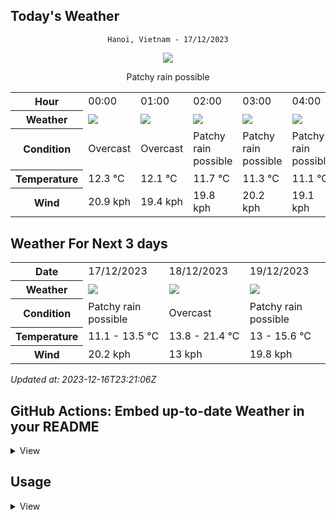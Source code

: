 ## Today's Weather
<div align="center">

`Hanoi, Vietnam - 17/12/2023`

<img src="https://cdn.weatherapi.com/weather/64x64/day/176.png"/>

Patchy rain possible

</div>


<table>
    <tr>
        <th>Hour</th>
        <td>00:00</td><td>01:00</td><td>02:00</td><td>03:00</td><td>04:00</td><td>05:00</td><td>06:00</td><td>07:00</td><td>08:00</td><td>09:00</td><td>10:00</td><td>11:00</td><td>12:00</td><td>13:00</td><td>14:00</td><td>15:00</td><td>16:00</td><td>17:00</td><td>18:00</td><td>19:00</td><td>20:00</td><td>21:00</td><td>22:00</td><td>23:00</td>
    </tr>
    <tr>
        <th>Weather</th>
        <td><img src="https://cdn.weatherapi.com/weather/64x64/night/122.png"></img></td><td><img src="https://cdn.weatherapi.com/weather/64x64/night/122.png"></img></td><td><img src="https://cdn.weatherapi.com/weather/64x64/night/176.png"></img></td><td><img src="https://cdn.weatherapi.com/weather/64x64/night/176.png"></img></td><td><img src="https://cdn.weatherapi.com/weather/64x64/night/176.png"></img></td><td><img src="https://cdn.weatherapi.com/weather/64x64/night/176.png"></img></td><td><img src="https://cdn.weatherapi.com/weather/64x64/night/122.png"></img></td><td><img src="https://cdn.weatherapi.com/weather/64x64/day/122.png"></img></td><td><img src="https://cdn.weatherapi.com/weather/64x64/day/122.png"></img></td><td><img src="https://cdn.weatherapi.com/weather/64x64/day/122.png"></img></td><td><img src="https://cdn.weatherapi.com/weather/64x64/day/122.png"></img></td><td><img src="https://cdn.weatherapi.com/weather/64x64/day/122.png"></img></td><td><img src="https://cdn.weatherapi.com/weather/64x64/day/122.png"></img></td><td><img src="https://cdn.weatherapi.com/weather/64x64/day/122.png"></img></td><td><img src="https://cdn.weatherapi.com/weather/64x64/day/122.png"></img></td><td><img src="https://cdn.weatherapi.com/weather/64x64/day/122.png"></img></td><td><img src="https://cdn.weatherapi.com/weather/64x64/day/122.png"></img></td><td><img src="https://cdn.weatherapi.com/weather/64x64/day/122.png"></img></td><td><img src="https://cdn.weatherapi.com/weather/64x64/night/122.png"></img></td><td><img src="https://cdn.weatherapi.com/weather/64x64/night/122.png"></img></td><td><img src="https://cdn.weatherapi.com/weather/64x64/night/122.png"></img></td><td><img src="https://cdn.weatherapi.com/weather/64x64/night/122.png"></img></td><td><img src="https://cdn.weatherapi.com/weather/64x64/night/122.png"></img></td><td><img src="https://cdn.weatherapi.com/weather/64x64/night/122.png"></img></td>
    </tr>
    <tr>
        <th>Condition</th>
        <td width="200px">Overcast</td><td width="200px">Overcast</td><td width="200px">Patchy rain possible</td><td width="200px">Patchy rain possible</td><td width="200px">Patchy rain possible</td><td width="200px">Patchy rain possible</td><td width="200px">Overcast</td><td width="200px">Overcast</td><td width="200px">Overcast</td><td width="200px">Overcast</td><td width="200px">Overcast</td><td width="200px">Overcast</td><td width="200px">Overcast</td><td width="200px">Overcast</td><td width="200px">Overcast</td><td width="200px">Overcast</td><td width="200px">Overcast</td><td width="200px">Overcast</td><td width="200px">Overcast</td><td width="200px">Overcast</td><td width="200px">Overcast</td><td width="200px">Overcast</td><td width="200px">Overcast</td><td width="200px">Overcast</td>
    </tr>
    <tr>
        <th>Temperature</th>
        <td>12.3 °C</td><td>12.1 °C</td><td>11.7 °C</td><td>11.3 °C</td><td>11.1 °C</td><td>11 °C</td><td>13 °C</td><td>11.1 °C</td><td>11.2 °C</td><td>11.3 °C</td><td>11.7 °C</td><td>12 °C</td><td>12.4 °C</td><td>12.9 °C</td><td>13.2 °C</td><td>13.4 °C</td><td>13.5 °C</td><td>13.5 °C</td><td>13.6 °C</td><td>13.5 °C</td><td>13.3 °C</td><td>13.5 °C</td><td>13.7 °C</td><td>13.6 °C</td>
    </tr>
    <tr>
        <th>Wind</th>
        <td>20.9 kph</td><td>19.4 kph</td><td>19.8 kph</td><td>20.2 kph</td><td>19.1 kph</td><td>18 kph</td><td>15.1 kph</td><td>16.9 kph</td><td>16.6 kph</td><td>16.2 kph</td><td>14.8 kph</td><td>13.7 kph</td><td>13 kph</td><td>11.9 kph</td><td>11.2 kph</td><td>10.4 kph</td><td>9 kph</td><td>7.9 kph</td><td>6.5 kph</td><td>5.4 kph</td><td>3.6 kph</td><td>2.9 kph</td><td>2.5 kph</td><td>1.8 kph</td>
    </tr>
</table>


## Weather For Next 3 days


<table>
    <tr>
        <th>Date</th>
        <td>17/12/2023</td><td>18/12/2023</td><td>19/12/2023</td>
    </tr>
    <tr>
        <th>Weather</th>
        <td><img src="https://cdn.weatherapi.com/weather/64x64/day/176.png"/></td><td><img src="https://cdn.weatherapi.com/weather/64x64/day/122.png"/></td><td><img src="https://cdn.weatherapi.com/weather/64x64/day/176.png"/></td>
    </tr>
    <tr>
        <th>Condition</th>
        <td width="200px">Patchy rain possible</td><td width="200px">Overcast</td><td width="200px">Patchy rain possible</td>
    </tr>
    <tr>
        <th>Temperature</th>
        <td>11.1 -  13.5 °C</td><td>13.8 -  21.4 °C</td><td>13 -  15.6 °C</td>
    </tr>
    <tr>
        <th>Wind</th>
        <td>20.2 kph</td><td>13 kph</td><td>19.8 kph</td>
    </tr>
</table>


*Updated at: 2023-12-16T23:21:06Z*

## GitHub Actions: Embed up-to-date Weather in your README
<details>
<summary>
    View
</summary>

You can easily embed tables in your README.md using GitHub Actions by following these simple steps:

**Step 1:** In your repository, create a file named `README.md.template`.

**Step 2:** Write anything you want within the `README.md.template` file.

**Step 3:** Embed one of the following entities within your `README.md.template`:

- **Today's Weather Table:**
```shell
{{ template "hourly-table" $.TodayWeather.HourlyWeathers }}
```

- **Daily Weather Table:**
```shell
{{ template "daily-table" .Weathers }}
```

- **Updated at:**
```shell
{{ formatTime .UpdatedAt }}
```

If you are familiar with Go templates, you have access to the `root` variable, which includes the following fields:

- `Weathers`: An array of daily Weather. You can view the Weather struct definition in [model/weather.go](model/weather.go).
- `UpdatedAt`: This field contains the timestamp in the format of `time.Date`.

**Step 4**: Register Github Action
- Create a file `.github/workflows/update-weather.yml` in your repository.
```yml
name: "Cronjob"
on:
schedule:
- cron: '15 * * * *'

jobs:
    update-weather:
        permissions: write-all
        runs-on: ubuntu-latest
        steps:
            - uses: actions/checkout@v3
            - name: Generate README
              uses: huantt/weather-forecast@v1.0.5
              with:
                city: HaNoi
                days: 7
                weather-api-key: ${{ secrets.WEATHER_API_KEY }}
                template-file: 'README.md.template'
                out-file: 'README.md'
            - name: Commit
              run: |
                if git diff --exit-code; then
                  echo "No changes to commit."
                  exit 0
                else
                  git config user.name github-actions
                  git config user.email github-actions@github.com
                  git add .
                  git commit -m "update"
                  git push origin main
                fi
```
- Update some variable in this file:
    - city: The city that you want to forecast weather
    - days: number of forecast days
    - template-file: Path to the above template file. Eg. `template/README.md.template`
    - out-file: your README.md file name
    - weather-api-key:
        - Register free API key in [https://weatherapi.com](https://weatherapi.com)
        - Setup secrets with name `WEATHER_API_KEY` in `Your repo > settings > Secrets and variables > Actions > New repository secret`

**Step 5**: Commit your change, then Github actions will run as your specificed cron to update Weather into your README.md file
</details>


## Usage
<details>
<summary>View</summary>

#### Install
```shell
go install https://github.com/huantt/weather-forecast
```

#### Run

```shell
Usage:
weather-forecast update-weather [flags]

Flags:
--city string              City
--days int                 Days of forecast (default 7)
-h, --help                     help for update-weather
-o, --out-file string          Output file path
-f, --template-file string     Readme template file path
-k, --weather-api-key string   weatherapi.com API key

```

**Sample**
```shell
weather-forecast update-weather \
--days=7 \
--weather-api-key="$WEATHER_API_KEY" \
--template-file='template/README.md.template' \
--city=HaNoi \
--out-file='README.md'
```

### Docker
```shell
docker build -t weather-forecast .
```

```shell
docker run --rm \
-v ./:/app/data \
weather-forecast \
--weather-api-key='XXXX' \
--city=HaNoi \
--out-file=data/README.md \
--template-file=data/README.md.template
```

</details>
